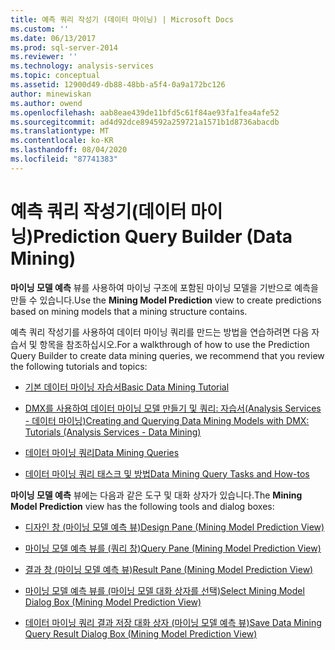 ```yaml
---
title: 예측 쿼리 작성기 (데이터 마이닝) | Microsoft Docs
ms.custom: ''
ms.date: 06/13/2017
ms.prod: sql-server-2014
ms.reviewer: ''
ms.technology: analysis-services
ms.topic: conceptual
ms.assetid: 12900d49-db88-48bb-a5f4-0a9a172bc126
author: minewiskan
ms.author: owend
ms.openlocfilehash: aab8eae439de11bfd5c61f84ae93fa1fea4afe52
ms.sourcegitcommit: ad4d92dce894592a259721a1571b1d8736abacdb
ms.translationtype: MT
ms.contentlocale: ko-KR
ms.lasthandoff: 08/04/2020
ms.locfileid: "87741383"
---
```

# <a name="prediction-query-builder-data-mining"></a><span data-ttu-id="18dc2-102">예측 쿼리 작성기(데이터 마이닝)</span><span class="sxs-lookup"><span data-stu-id="18dc2-102">Prediction Query Builder (Data Mining)</span></span>
  <span data-ttu-id="18dc2-103">**마이닝 모델 예측** 뷰를 사용하여 마이닝 구조에 포함된 마이닝 모델을 기반으로 예측을 만들 수 있습니다.</span><span class="sxs-lookup"><span data-stu-id="18dc2-103">Use the **Mining Model Prediction** view to create predictions based on mining models that a mining structure contains.</span></span>  
  
 <span data-ttu-id="18dc2-104">예측 쿼리 작성기를 사용하여 데이터 마이닝 쿼리를 만드는 방법을 연습하려면 다음 자습서 및 항목을 참조하십시오.</span><span class="sxs-lookup"><span data-stu-id="18dc2-104">For a walkthrough of how to use the Prediction Query Builder to create data mining queries, we recommend that you review the following tutorials and topics:</span></span>  
  
-   [<span data-ttu-id="18dc2-105">기본 데이터 마이닝 자습서</span><span class="sxs-lookup"><span data-stu-id="18dc2-105">Basic Data Mining Tutorial</span></span>](../../2014/tutorials/basic-data-mining-tutorial.md)  
  
-   [<span data-ttu-id="18dc2-106">DMX를 사용하여 데이터 마이닝 모델 만들기 및 쿼리: 자습서&#40;Analysis Services - 데이터 마이닝&#41;</span><span class="sxs-lookup"><span data-stu-id="18dc2-106">Creating and Querying Data Mining Models with DMX: Tutorials &#40;Analysis Services - Data Mining&#41;</span></span>](../../2014/tutorials/create-query-data-mining-models-dmx-tutorials.md)  
  
-   [<span data-ttu-id="18dc2-107">데이터 마이닝 쿼리</span><span class="sxs-lookup"><span data-stu-id="18dc2-107">Data Mining Queries</span></span>](data-mining/data-mining-queries.md)  
  
-   [<span data-ttu-id="18dc2-108">데이터 마이닝 쿼리 태스크 및 방법</span><span class="sxs-lookup"><span data-stu-id="18dc2-108">Data Mining Query Tasks and How-tos</span></span>](data-mining/data-mining-query-tasks-and-how-tos.md)  
  
 <span data-ttu-id="18dc2-109">**마이닝 모델 예측** 뷰에는 다음과 같은 도구 및 대화 상자가 있습니다.</span><span class="sxs-lookup"><span data-stu-id="18dc2-109">The **Mining Model Prediction** view has the following tools and dialog boxes:</span></span>  
  
-   [<span data-ttu-id="18dc2-110">디자인 창 &#40;마이닝 모델 예측 뷰&#41;</span><span class="sxs-lookup"><span data-stu-id="18dc2-110">Design Pane &#40;Mining Model Prediction View&#41;</span></span>](design-pane-mining-model-prediction-view.md)  
  
-   [<span data-ttu-id="18dc2-111">마이닝 모델 예측 뷰를 &#40;쿼리 창&#41;</span><span class="sxs-lookup"><span data-stu-id="18dc2-111">Query Pane &#40;Mining Model Prediction View&#41;</span></span>](query-pane-mining-model-prediction-view.md)  
  
-   [<span data-ttu-id="18dc2-112">결과 창 &#40;마이닝 모델 예측 뷰&#41;</span><span class="sxs-lookup"><span data-stu-id="18dc2-112">Result Pane &#40;Mining Model Prediction View&#41;</span></span>](result-pane-mining-model-prediction-view.md)  
  
-   [<span data-ttu-id="18dc2-113">마이닝 모델 예측 뷰를 &#40;마이닝 모델 대화 상자를 선택&#41;</span><span class="sxs-lookup"><span data-stu-id="18dc2-113">Select Mining Model Dialog Box &#40;Mining Model Prediction View&#41;</span></span>](select-mining-model-dialog-box-mining-model-prediction-view.md)  
  
-   [<span data-ttu-id="18dc2-114">데이터 마이닝 쿼리 결과 저장 대화 상자 &#40;마이닝 모델 예측 뷰&#41;</span><span class="sxs-lookup"><span data-stu-id="18dc2-114">Save Data Mining Query Result Dialog Box &#40;Mining Model Prediction View&#41;</span></span>](save-data-mining-query-result-dialog-box-mining-model-prediction-view.md)  
  
  
